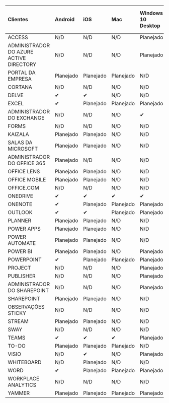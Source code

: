 <!-- This file is generated automatically. Changes made to this file will be overwritten.-->
|Clientes|Android|iOS|Mac|Windows 10<br>Desktop|Windows 10<br>Aplicativos modernos|
|:-|:-|:-|:-|:-|:-|
|ACCESS|N/D|N/D|N/D|Planejado|N/D|
|ADMINISTRADOR DO AZURE ACTIVE DIRECTORY|N/D|N/D|N/D|Planejado|N/D|
|PORTAL DA EMPRESA|Planejado|Planejado|Planejado|N/D|Planejado|
|CORTANA|N/D|N/D|N/D|N/D|Planejado|
|DELVE|✔|✔|N/D|N/D|N/D|
|EXCEL|✔|Planejado|Planejado|Planejado|N/D|
|ADMINISTRADOR DO EXCHANGE|N/D|N/D|N/D|✔|N/D|
|FORMS|N/D|N/D|N/D|N/D|N/D|
|KAIZALA|Planejado|Planejado|N/D|N/D|N/D|
|SALAS DA MICROSOFT|Planejado|Planejado|N/D|N/D|N/D|
|ADMINISTRADOR DO OFFICE 365|Planejado|N/D|N/D|N/D|N/D|
|OFFICE LENS|Planejado|Planejado|N/D|N/D|N/D|
|OFFICE MOBILE|Planejado|Planejado|N/D|N/D|N/D|
|OFFICE.COM|N/D|N/D|N/D|N/D|Planejado|
|ONEDRIVE|✔|✔|✔|✔|Planejado|
|ONENOTE|✔|Planejado|Planejado|Planejado|Planejado|
|OUTLOOK|✔|✔|Planejado|Planejado|Planejado|
|PLANNER|Planejado|Planejado|N/D|N/D|N/D|
|POWER APPS|Planejado|Planejado|N/D|N/D|Planejado|
|POWER AUTOMATE|Planejado|Planejado|N/D|N/D|N/D|
|POWER BI|Planejado|Planejado|N/D|Planejado|Planejado|
|POWERPOINT|✔|Planejado|Planejado|Planejado|Planejado|
|PROJECT|N/D|N/D|N/D|Planejado|N/D|
|PUBLISHER|N/D|N/D|N/D|Planejado|N/D|
|ADMINISTRADOR DO SHAREPOINT|N/D|N/D|N/D|Planejado|N/D|
|SHAREPOINT|Planejado|Planejado|N/D|N/D|N/D|
|OBSERVAÇÕES STICKY|N/D|N/D|N/D|N/D|Planejado|
|STREAM|Planejado|Planejado|N/D|N/D|N/D|
|SWAY|N/D|N/D|N/D|N/D|Planejado|
|TEAMS|✔|✔|✔|Planejado|N/D|
|TO-DO|Planejado|Planejado|Planejado|N/D|Planejado|
|VISIO|N/D|✔|N/D|Planejado|N/D|
|WHITEBOARD|N/D|Planejado|N/D|N/D|Planejado|
|WORD|✔|Planejado|Planejado|Planejado|✔|
|WORKPLACE ANALYTICS|N/D|N/D|N/D|N/D|N/D|
|YAMMER|Planejado|Planejado|Planejado|Planejado|N/D|
